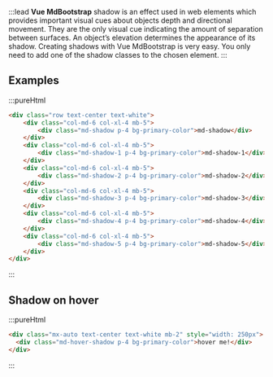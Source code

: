:::lead
**Vue MdBootstrap** shadow is an effect used in web elements which provides important visual cues about objects 
depth and directional movement. They are the only visual cue indicating the amount of separation between surfaces. 
An object’s elevation determines the appearance of its shadow. Creating shadows with Vue MdBootstrap is very easy. 
You only need to add one of the shadow classes to the chosen element.
:::


## Examples

:::pureHtml
```html
<div class="row text-center text-white">
    <div class="col-md-6 col-xl-4 mb-5">
        <div class="md-shadow p-4 bg-primary-color">md-shadow</div>
    </div>
    <div class="col-md-6 col-xl-4 mb-5">
        <div class="md-shadow-1 p-4 bg-primary-color">md-shadow-1</div>
    </div>
    <div class="col-md-6 col-xl-4 mb-5">
        <div class="md-shadow-2 p-4 bg-primary-color">md-shadow-2</div>
    </div>
    <div class="col-md-6 col-xl-4 mb-5">
        <div class="md-shadow-3 p-4 bg-primary-color">md-shadow-3</div>
    </div>
    <div class="col-md-6 col-xl-4 mb-5">
        <div class="md-shadow-4 p-4 bg-primary-color">md-shadow-4</div>
    </div>
    <div class="col-md-6 col-xl-4 mb-5">
        <div class="md-shadow-5 p-4 bg-primary-color">md-shadow-5</div>
    </div>
</div>
```
:::


## Shadow on hover

:::pureHtml
```html
<div class="mx-auto text-center text-white mb-2" style="width: 250px">
  <div class="md-hover-shadow p-4 bg-primary-color">hover me!</div>
</div>
```
:::

